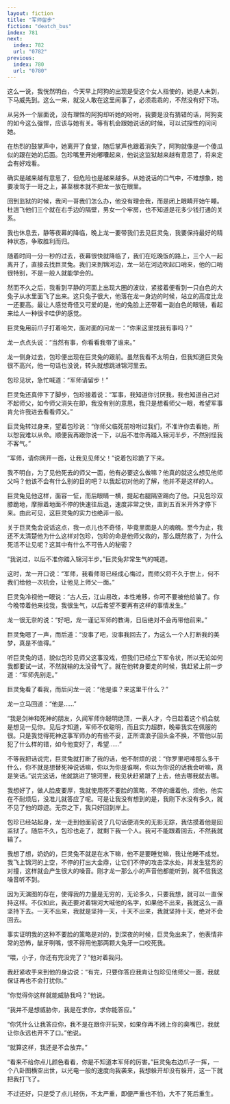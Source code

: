 ```yaml
---
layout: fiction
title: "军师留步"
fiction: "deatch_bus"
index: 781
next:
  index: 782
  url: "0782"
previous:
  index: 780
  url: "0780"
---
```

这么一说，我恍然明白，今天早上阿狗的出现是受这个女人指使的，她是人未到，下马威先到。这么一来，就没人敢在这里闹事了，必须乖乖的，不然没有好下场。

从另外一个层面说，没有理性的阿狗却听她的吩咐，我要是没有猜错的话，阿狗变的如今这么强悍，应该与她有关。等有机会跟她说话的时候，可以试探性的问问她。

在热烈的鼓掌声中，她离开了食堂，随后掌声也跟着消失了，阿狗就像是一个傻瓜似的跟在她的后面。包珍嘴里开始嘟囔起来，他说这监狱越来越有意思了，将来定会有好戏看。

确实是越来越有意思了，但危险也是越来越多。从她说话的口气中，不难想象，她要凌驾于一哥之上，甚至根本就不把龙一放在眼里。

回到监狱的时候，我问一哥我们怎么办，他没有理会我，而是闭上眼睛开始午睡。杜逍飞他们三个就在右手边的隔壁，男女一个牢房，也不知道是花多少钱打通的关系。

我也休息去，静等夜幕的降临，晚上龙一要带我们去见巨灵兔，我要保持最好的精神状态，争取胜利而归。

随着时间一分一秒的过去，夜幕很快就降临了，我们在吃晚饭的路上，三个人一起离开了，直接去找巨灵兔。我们来到锦河边，龙一站在河边吹起口哨来，他的口哨很特别，不是一般人就能学会的。

然而不久之后，我看到平静的河面上出现大圈的波纹，紧接着便看到一只白色的大兔子从水里面飞了出来。这只兔子很大，他落在龙一身边的时候，站立的高度比龙一还要高。最让人感觉奇怪又可爱的是，他的兔脸上还带着一副白色的眼镜，看起来给人一种很卡哇伊的感觉。

巨灵兔用前爪子打着哈欠，面对面的问龙一：“你来这里找我有事吗？”

龙一点点头说：“当然有事，你看看我带了谁来。”

龙一侧身过去，包珍便出现在巨灵兔的跟前。虽然我看不太明白，但我知道巨灵兔很不高兴，他一句话也没说，转头就想跳进锦河里去。

包珍见状，急忙喊道：“军师请留步！”

巨灵兔还真停下了脚步，包珍接着说：“军事，我知道你讨厌我，我也知道自己对不起师父，如今师父消失在即，我没有别的意思，我只是想看师父一眼，希望军事肯允许我进去看看师父。”

巨灵兔转过身来，望着包珍说：“你师父临死前吩咐过我们，不准许你去看她，所以恕我难以从命。顺便我再跟你说一下，以后不准你再踏入锦河半步，不然别怪我不客气。”

“军师，请你网开一面，让我见见师父！”说着包珍跪了下来。

我不明白，为了见他死去的师父一面，他有必要这么做嘛？他真的就这么想见他师父吗？他该不会有什么别的目的吧？以我起初对他的了解，他并不是这样的人。

巨灵兔见他这样，面容一怔，而后眼睛一横，提起右腿隔空踢向了他。只见包珍双膝跪地，摩擦着地面不停的快速往后退，速度非常之快，直到五百米开外才停下来。由此可见，这巨灵兔的实力也绝非一般。

关于巨灵兔会说话这点，我一点儿也不奇怪，毕竟里面是人的魂魄。至今为止，我还不太清楚他为什么这样对包珍，包珍的命是他师父救的，那么既然救了，为什么死活不让见呢？这其中有什么不可告人的秘密？

“我说过，以后不准你踏入锦河半步。”巨灵兔非常生气的喊道。

这时，龙一开口说：“军师，我看师哥已经成心悔过，而师父将不久于世上，何不我们给他一次机会，让他见上师父一面。”

巨灵兔冷视他一眼说：“古人云，江山易改，本性难移，你可不要被他给骗了。你今晚带着他来找我，我很生气，以后希望不要再有这样的事情发生。”

龙一很无奈的说：“好吧，龙一谨记军师的教诲，日后绝对不会再带他前来。”

巨灵兔嗯了一声，而后道：“没事了吧，没事我回去了，为这么一个人打断我的美梦，真是不值得。”

听巨灵兔的话，貌似包珍见师父这事没戏，但我们已经立下军令状，所以无论如何我都要试一试，不然就输的太没骨气了。就在他转身要走的时候，我赶紧上前一步道：“军师先别走。”

巨灵兔看了看我，而后问龙一说：“他是谁？来这里干什么？”

龙一立马回道：“他是……”

“我是剑神和死神的朋友，久闻军师你聪明绝顶，一表人才，今日趁着这个机会就是想见一见你。见后才知道，军师不仅聪明，而且实力超群，晚辈我实在佩服的很。只是我觉得死神这事军师办的有些不妥，正所谓浪子回头金不换，不管他以前犯了什么样的错，如今他变好了，希望……”

不等我把话说完，巨灵兔就打断了我的话，他不耐烦的说：“你罗里吧嗦那么多干什么，你不就是想替死神说话嘛，你以为你是谁啊，你以为你说的话我会听嘛，真是笑话。”说完这话，他就跳进了锦河里，我见状赶紧跟了上去，他去哪我就去哪。

我想好了，做人脸皮要厚，我就使用死不要脸的策略，不停的缠着他，烦他，他实在不耐烦后，没准儿就答应了呢。可是让我没有想到的是，我刚下水没有多久，就不见了他的踪迹。无奈之下，我只好回到岸上。

包珍已经站起身，龙一走到他面前说了几句话便消失的无影无踪，我估摸着他是回监狱了。随后不久，包珍也走了，就剩下我一个人。我可不能跟着回去，不然我就输了。

我想了想，奶奶的，巨灵兔不就是在水下嘛，他不是要睡觉嘛，我让他睡不成觉。我飞上锦河的上空，不停的打出大金鼎，让它们不停的攻击深水处，并发生猛烈的对撞，这样就会产生很大的噪音。刚才龙一那么小的声音他都能听到，就不信我这噪音听不到。

因为天演图的存在，使得我的力量是无穷的，无论多久，只要我想，就可以一直保持这样。不仅如此，我还要对着锦河大喊他的名字，如果他不出来，我就这么一直坚持下去。一天不出来，我就是坚持一天，十天不出来，我就坚持十天，绝对不会回去。

事实证明我的这种不要脸的策略是对的，到深夜的时候，巨灵兔出来了，他表情非常的恐怖，龇牙咧嘴，恨不得用他那两颗大兔牙一口咬死我。

“喂，小子，你还有完没完了？”他对着我问。

我赶紧收手来到他的身边说：“有完，只要你答应我肯让包珍见他师父一面，我就保证再也不会打扰你。”

“你觉得你这样就能威胁我吗？”他说。

“我并不是想威胁你，我是在求你，求你能答应。”

“你凭什么让我答应你，我不是在跟你开玩笑，如果你再不闭上你的臭嘴巴，我就让你永远也开不了口。”他说。

“就算这样，我还是不会放弃。”

“看来不给你点儿颜色看看，你是不知道本军师的厉害。”巨灵兔右边爪子一挥，一个八卦图横空出世，以光电一般的速度向我袭来，我想躲开却没有躲开，这一下就把我打飞了。

不过还好，只是受了点儿轻伤，不太严重，即便严重也不怕，大不了死后重生。